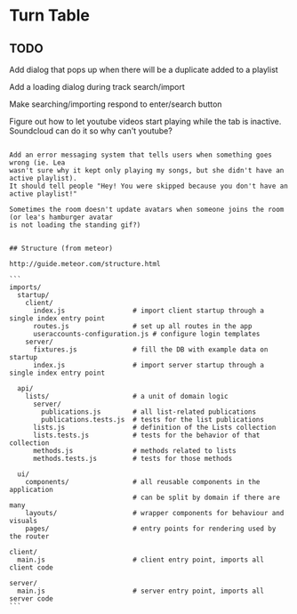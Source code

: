 # Turn Table

## TODO
Add dialog that pops up when there will be a duplicate added to a playlist

Add a loading dialog during track search/import

Make searching/importing respond to enter/search button

Figure out how to let youtube videos start playing while the tab is inactive. Soundcloud
can do it so why can't youtube?

~~~There's an issue with keeping score of dj points for users~~~

Add an error messaging system that tells users when something goes wrong (ie. Lea
wasn't sure why it kept only playing my songs, but she didn't have an active playlist).
It should tell people "Hey! You were skipped because you don't have an active playlist!"

Sometimes the room doesn't update avatars when someone joins the room (or lea's hamburger avatar
is not loading the standing gif?)


## Structure (from meteor)

http://guide.meteor.com/structure.html

```
imports/
  startup/
    client/
      index.js                 # import client startup through a single index entry point
      routes.js                # set up all routes in the app
      useraccounts-configuration.js # configure login templates
    server/
      fixtures.js              # fill the DB with example data on startup
      index.js                 # import server startup through a single index entry point

  api/
    lists/                     # a unit of domain logic
      server/
        publications.js        # all list-related publications
        publications.tests.js  # tests for the list publications
      lists.js                 # definition of the Lists collection
      lists.tests.js           # tests for the behavior of that collection
      methods.js               # methods related to lists
      methods.tests.js         # tests for those methods

  ui/
    components/                # all reusable components in the application
                               # can be split by domain if there are many
    layouts/                   # wrapper components for behaviour and visuals
    pages/                     # entry points for rendering used by the router

client/
  main.js                      # client entry point, imports all client code

server/
  main.js                      # server entry point, imports all server code
```
